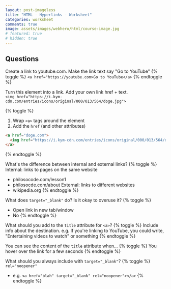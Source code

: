 ```yaml
---
layout: post-imageless
title: "HTML - Hyperlinks - Worksheet"
categories: worksheet
comments: true
image: assets/images/webhero/html/course-image.jpg
# featured: true
# hidden: true
---
```

## Questions
Create a link to youtube.com. Make the link text say "Go to YouTube"
{% toggle %}
`<a href="https://youtube.com>Go to YouTube</a>`
{% endtoggle %}

Turn this element into a link. Add your own link href + text.<br>
`<img href="https://i.kym-cdn.com/entries/icons/original/000/013/564/doge.jpg">`

{% toggle %}
1. Wrap `<a>` tags around the element
2. Add the `href` (and other attributes)

```html
<a href="doge.com">
  <img href="https://i.kym-cdn.com/entries/icons/original/000/013/564/doge.jpg">
</a>
```
{% endtoggle %}

What's the difference between internal and external links?
{% toggle %}
Internal: links to pages on the same website
- philosocode.com/lesson1
- philosocde.com/about
External: links to different websites
- wikipedia.org
{% endtoggle %}

What does `target="_blank"` do? Is it okay to overuse it?
{% toggle %}
- Open link in new tab/window
- No
{% endtoggle %}

What should you add to the `title` attribute for `<a>`?
{% toggle %}
Include info about the destination.
e.g. If you're linking to YouTube, you could write, "Entertaining videos to watch" or something
{% endtoggle %}

You can see the content of the `title` attribute when...
{% toggle %}
You hover over the link for a few seconds
{% endtoggle %}

What should you always include with `target="_blank"`?
{% toggle %}
`rel="noopener"`
- e.g. `<a href="blah" target="_blank" rel="noopener"></a>`
{% endtoggle %}